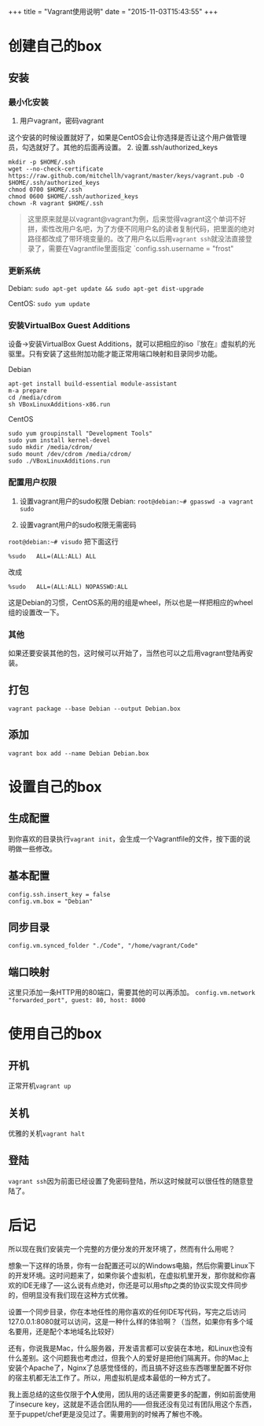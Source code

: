 +++
title  = "Vagrant使用说明"
date = "2015-11-03T15:43:55"
+++

# 创建自己的box

## 安装

### 最小化安装

1. 用户vagrant，密码vagrant

这个安装的时候设置就好了，如果是CentOS会让你选择是否让这个用户做管理员，勾选就好了。其他的后面再设置。
2. 设置.ssh/authorized_keys

```
mkdir -p $HOME/.ssh
wget --no-check-certificate https://raw.github.com/mitchellh/vagrant/master/keys/vagrant.pub -O $HOME/.ssh/authorized_keys
chmod 0700 $HOME/.ssh
chmod 0600 $HOME/.ssh/authorized_keys
chown -R vagrant $HOME/.ssh
```

> 这里原来就是以vagrant@vagrant为例，后来觉得vagrant这个单词不好拼，索性改用户名吧，为了方便不同用户名的读者复制代码，把里面的绝对路径都改成了带环境变量的。改了用户名以后用`vagrant ssh`就没法直接登录了，需要在Vagrantfile里面指定
> `config.ssh.username = "frost"

### 更新系统

Debian:
`sudo apt-get update && sudo apt-get dist-upgrade`

CentOS:
`sudo yum update`

### 安装VirtualBox Guest Additions

设备->安装VirtualBox Guest Additions，就可以把相应的iso『放在』虚拟机的光驱里。只有安装了这些附加功能才能正常用端口映射和目录同步功能。

Debian

```
apt-get install build-essential module-assistant
m-a prepare
cd /media/cdrom
sh VBoxLinuxAdditions-x86.run
```

CentOS

```
sudo yum groupinstall "Development Tools"
sudo yum install kernel-devel
sudo mkdir /media/cdrom/
sudo mount /dev/cdrom /media/cdrom/
sudo ./VBoxLinuxAdditions.run
```

### 配置用户权限

1. 设置vagrant用户的sudo权限
Debian: 
`root@debian:~# gpasswd -a vagrant sudo`

2. 设置vagrant用户的sudo权限无需密码

`root@debian:~# visudo`
把下面这行

```
%sudo	ALL=(ALL:ALL) ALL
```

改成

```
%sudo	ALL=(ALL:ALL) NOPASSWD:ALL
```

这是Debian的习惯，CentOS系的用的组是wheel，所以也是一样把相应的wheel组的设置改一下。

### 其他

如果还要安装其他的包，这时候可以开始了，当然也可以之后用vagrant登陆再安装。

## 打包

`vagrant package --base Debian --output Debian.box`

## 添加

`vagrant box add --name Debian Debian.box`

# 设置自己的box

## 生成配置

到你喜欢的目录执行`vagrant init`，会生成一个Vagrantfile的文件，按下面的说明做一些修改。

## 基本配置

```
config.ssh.insert_key = false
config.vm.box = "Debian"
```

## 同步目录

`config.vm.synced_folder "./Code", "/home/vagrant/Code"`

## 端口映射

这里只添加一条HTTP用的80端口，需要其他的可以再添加。
`config.vm.network "forwarded_port", guest: 80, host: 8000`

# 使用自己的box

## 开机

正常开机`vagrant up`

## 关机

优雅的关机`vagrant halt`

## 登陆

`vagrant ssh`因为前面已经设置了免密码登陆，所以这时候就可以很任性的随意登陆了。

# 后记

所以现在我们安装完一个完整的方便分发的开发环境了，然而有什么用呢？

想象一下这样的场景，你有一台配置还可以的Windows电脑，然后你需要Linux下的开发环境。这时问题来了，如果你装个虚拟机，在虚拟机里开发，那你就和你喜欢的IDE无缘了—-这么说有点绝对，你还是可以用sftp之类的协议实现文件同步的，但明显没有我们现在这种方式优雅。

设置一个同步目录，你在本地任性的用你喜欢的任何IDE写代码，写完之后访问127.0.0.1:8080就可以访问，这是一种什么样的体验啊？（当然，如果你有多个域名要用，还是配个本地域名比较好）

还有，你说我是Mac，什么服务器，开发语言都可以安装在本地，和Linux也没有什么差别。这个问题我也考虑过，但我个人的爱好是把他们隔离开。你的Mac上安装个Apache了，Nginx了总感觉怪怪的，而且搞不好这些东西哪里配置不好你的宿主机都无法工作了。所以，用虚拟机是成本最低的一种方式了。

我上面总结的这些仅限于**个人**使用，团队用的话还需要更多的配置，例如前面使用了insecure key，这就是不适合团队用的——但我还没有见过有团队用这个东西，至于puppet/chef更是没见过了。需要用到的时候再了解也不晚。


